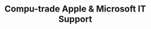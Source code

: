 ---
title: "Compu-trade Apple & Microsoft IT Support"
url: /hettiswil-bei-hindelbank/compu-trade-apple-und-microsoft-it-support/
shop: Computer
---